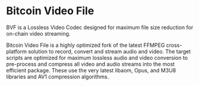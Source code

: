 # Bitcoin Video File

BVF is a Lossless Video Codec designed for maximum file size reduction for on-chain video streaming.

Bitcoin Video File is a highly optimized fork of the latest FFMPEG cross-platform solution to record, convert and stream audio and video. The target scripts are optimized for maximum lossless audio and video conversion to pre-process and compress all video and audio streams into the most efficient package. These use the very latest libaom, Opus, and M3U8 libraries and AV1 compression algorithms.

